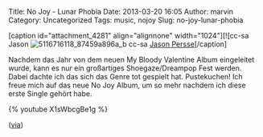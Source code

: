 Title: No Joy - Lunar Phobia
Date: 2013-03-20 16:05
Author: marvin
Category: Uncategorized
Tags: music, nojoy
Slug: no-joy-lunar-phobia

[caption id="attachment\_4281" align="alignnone" width="1024"][![cc-sa
Jason
![5116716118_87459a896a_b]({filename}/images/5116716118_87459a896a_b.jpg)
cc-sa [Jason
Persse](https://secure.flickr.com/photos/jasonpersse/5116716118/in/photostream/)[/caption]

Nachdem das Jahr von dem neuen My Bloody Valentine Album eingeleitet
wurde, kann es nur ein großartiges Shoegaze/Dreampop Fest werden. Dabei
dachte ich das sich das Genre tot gespielt hat. Pustekuchen! Ich freue
mich auf das neue No Joy Album, um so mehr nachdem ich diese erste
Single gehört habe.

{% youtube X1sWbcgBe1g %}

([via](http://pitchfork.com/reviews/tracks/14963-no-joy-lunar-phobia/))

